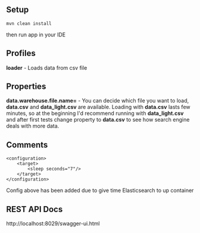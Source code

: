 ## Setup
    
   
    mvn clean install
   
then run app in your IDE 

## Profiles
**loader** - Loads data from csv file

## Properties
**data.warehouse.file.name=** - You can decide which file you want to load, **data.csv** and **data_light.csv** are available.
Loading with **data.csv** lasts few minutes, so at the beginning I'd recommend running with **data_light.csv** and after first tests 
change property to **data.csv** to see how search engine deals with more data.

## Comments
    <configuration>
    	<target>
    		<sleep seconds="7"/>
    	</target>
    </configuration>
    
Config above has been added due to give time Elasticsearch to up container

## REST API Docs

http://localhost:8029/swagger-ui.html

